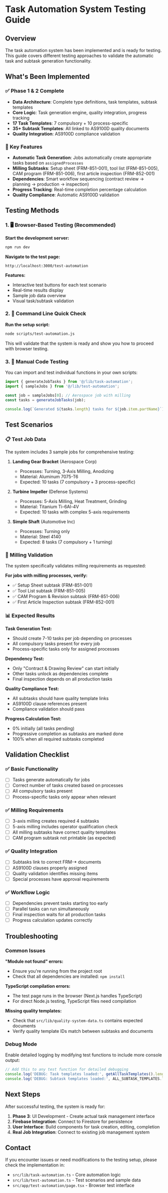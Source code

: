# Task Automation System Testing Guide

## Overview

The task automation system has been implemented and is ready for testing. This guide covers different testing approaches to validate the automatic task and subtask generation functionality.

## What's Been Implemented

### ✅ Phase 1 & 2 Complete
- **Data Architecture**: Complete type definitions, task templates, subtask templates
- **Core Logic**: Task generation engine, quality integration, progress tracking
- **17 Task Templates**: 7 compulsory + 10 process-specific
- **35+ Subtask Templates**: All linked to AS9100D quality documents
- **Quality Integration**: AS9100D compliance validation

### 🎯 Key Features
- **Automatic Task Generation**: Jobs automatically create appropriate tasks based on `assignedProcesses`
- **Milling Subtasks**: Setup sheet (FRM-851-001), tool list (FRM-851-005), CAM program (FRM-851-006), first article inspection (FRM-852-001)
- **Dependencies**: Smart workflow sequencing (contract review → planning → production → inspection)
- **Progress Tracking**: Real-time completion percentage calculation
- **Quality Compliance**: Automatic AS9100D validation

## Testing Methods

### 1. 🖥️ Browser-Based Testing (Recommended)

**Start the development server:**
```bash
npm run dev
```

**Navigate to the test page:**
```
http://localhost:3000/test-automation
```

**Features:**
- Interactive test buttons for each test scenario
- Real-time results display
- Sample job data overview
- Visual task/subtask validation

### 2. 📝 Command Line Quick Check

**Run the setup script:**
```bash
node scripts/test-automation.js
```

This will validate that the system is ready and show you how to proceed with browser testing.

### 3. 🧪 Manual Code Testing

You can import and test individual functions in your own scripts:

```typescript
import { generateJobTasks } from '@/lib/task-automation';
import { sampleJobs } from '@/lib/test-automation';

const job = sampleJobs[0]; // Aerospace job with milling
const tasks = generateJobTasks(job);

console.log(`Generated ${tasks.length} tasks for ${job.item.partName}`);
```

## Test Scenarios

### 📋 Test Job Data

The system includes 3 sample jobs for comprehensive testing:

1. **Landing Gear Bracket** (Aerospace Corp)
   - Processes: Turning, 3-Axis Milling, Anodizing
   - Material: Aluminum 7075-T6
   - Expected: 10 tasks (7 compulsory + 3 process-specific)

2. **Turbine Impeller** (Defense Systems)
   - Processes: 5-Axis Milling, Heat Treatment, Grinding
   - Material: Titanium Ti-6Al-4V
   - Expected: 10 tasks with complex 5-axis requirements

3. **Simple Shaft** (Automotive Inc)
   - Processes: Turning only
   - Material: Steel 4140
   - Expected: 8 tasks (7 compulsory + 1 turning)

### 🔧 Milling Validation

The system specifically validates milling requirements as requested:

**For jobs with milling processes, verify:**
- ✅ Setup Sheet subtask (FRM-851-001)
- ✅ Tool List subtask (FRM-851-005)  
- ✅ CAM Program & Revision subtask (FRM-851-006)
- ✅ First Article Inspection subtask (FRM-852-001)

### 📊 Expected Results

**Task Generation Test:**
- Should create 7-10 tasks per job depending on processes
- All compulsory tasks present for every job
- Process-specific tasks only for assigned processes

**Dependency Test:**
- Only "Contract & Drawing Review" can start initially
- Other tasks unlock as dependencies complete
- Final inspection depends on all production tasks

**Quality Compliance Test:**
- All subtasks should have quality template links
- AS9100D clause references present
- Compliance validation should pass

**Progress Calculation Test:**
- 0% initially (all tasks pending)
- Progressive completion as subtasks are marked done
- 100% when all required subtasks completed

## Validation Checklist

### ✅ Basic Functionality
- [ ] Tasks generate automatically for jobs
- [ ] Correct number of tasks created based on processes
- [ ] All compulsory tasks present
- [ ] Process-specific tasks only appear when relevant

### ✅ Milling Requirements
- [ ] 3-axis milling creates required 4 subtasks
- [ ] 5-axis milling includes operator qualification check
- [ ] All milling subtasks have correct quality templates
- [ ] CAM program subtask not printable (as expected)

### ✅ Quality Integration
- [ ] Subtasks link to correct FRM-* documents
- [ ] AS9100D clauses properly assigned
- [ ] Quality validation identifies missing items
- [ ] Special processes have approval requirements

### ✅ Workflow Logic
- [ ] Dependencies prevent tasks starting too early
- [ ] Parallel tasks can run simultaneously
- [ ] Final inspection waits for all production tasks
- [ ] Progress calculation updates correctly

## Troubleshooting

### Common Issues

**"Module not found" errors:**
- Ensure you're running from the project root
- Check that all dependencies are installed: `npm install`

**TypeScript compilation errors:**
- The test page runs in the browser (Next.js handles TypeScript)
- For direct Node.js testing, TypeScript files need compilation

**Missing quality templates:**
- Check that `src/lib/quality-system-data.ts` contains expected documents
- Verify quality template IDs match between subtasks and documents

### Debug Mode

Enable detailed logging by modifying test functions to include more console output:

```typescript
// Add this to any test function for detailed debugging
console.log('DEBUG: Task templates loaded:', getAllTaskTemplates().length);
console.log('DEBUG: Subtask templates loaded:', ALL_SUBTASK_TEMPLATES.length);
```

## Next Steps

After successful testing, the system is ready for:

1. **Phase 3**: UI Development - Create actual task management interface
2. **Firebase Integration**: Connect to Firestore for persistence
3. **User Interface**: Build components for task creation, editing, completion
4. **Real Job Integration**: Connect to existing job management system

## Contact

If you encounter issues or need modifications to the testing setup, please check the implementation in:
- `src/lib/task-automation.ts` - Core automation logic
- `src/lib/test-automation.ts` - Test scenarios and sample data
- `src/app/test-automation/page.tsx` - Browser test interface 